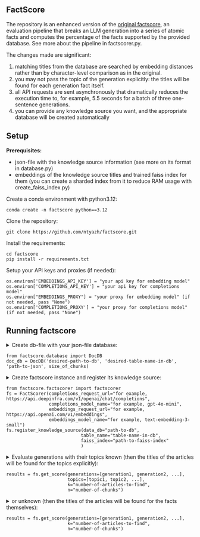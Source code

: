 ## FactScore
The repository is an enhanced version of the [original factscore](https://github.com/shmsw25/FActScore), an evaluation pipeline that breaks an LLM generation into a series of atomic facts and computes the percentage of the facts supported by the provided database.
See more about the pipeline in factscorer.py.

The changes made are significant:
1. matching titles from the database are searched by embedding distances rather than by character-level comparison as in the original.
2. you may not pass the topic of the generation explicitly: the titles will be found for each generation fact itself.
3. all API requests are sent asynchronously that dramatically reduces the execution time to, for example, 5.5 seconds for a batch of three one-sentence generations.
4. you can provide any knowledge source you want, and the appropriate database will be created automatically

## Setup
**Prerequisites:**
*  json-file with the knowledge source information (see more on its format in database.py)
*  embeddings of the knowledge source titles and trained faiss index for them (you can create a sharded index from it to reduce RAM usage with create_faiss_index.py)

Create a conda environment with python3.12:
```
conda create -n factscore python==3.12
```
Clone the repository:
```
git clone https://github.com/ntyazh/factscore.git
```
Install the requirements:
```
cd factscore
pip install -r requirements.txt
```
Setup your API keys and proxies (if needed):
```
os.environ['EMBEDDINGS_API_KEY'] = "your api key for embedding model"
os.environ['COMPLETIONS_API_KEY'] = "your api key for completions model"
os.environ["EMBEDDINGS_PROXY"] = "your proxy for embedding model" (if not needed, pass "None")
os.environ['COMPLETIONS_PROXY'] = "your proxy for completions model" (if not needed, pass "None")
```
## Running factscore
<details>
<summary> Create db-file with your json-file database:
<br>
  
```
from factscore.database import DocDB
doc_db = DocDB('desired-path-to-db', 'desired-table-name-in-db', 'path-to-json', size_of_chunks)
```

</details>

<details>
<summary> Create factscore instance and register its knowledge source:
<br>
  
```
from factscore.factscorer import factscorer
fs = FactScorer(completions_request_url="for example, https://api.deepinfra.com/v1/openai/chat/completions",
                completions_model_name="for example, gpt-4o-mini",
                embeddings_request_url="for example, https://api.openai.com/v1/embeddings",
                embeddings_model_name="for example, text-embedding-3-small")
fs.register_knowledge_source(data_db="path-to-db",
                            table_name="table-name-in-db",
                            faiss_index="path-to-faiss-index"
                            )

```

</details>

<details>
<summary> Evaluate generations with their topics known (then the titles of the articles will be found for the topics explicitly):
<br>
  
```
results = fs.get_score(generations=[generation1, generation2, ...], 
                       topics=[topic1, topic2, ...], 
                       k="number-of-articles-to-find", 
                       n="number-of-chunks")
```

</details>

<details>
<summary> or unknown (then the titles of the articles will be found for the facts themselves):
<br>
  
```
results = fs.get_score(generations=[generation1, generation2, ...], 
                       k="number-of-articles-to-find", 
                       n="number-of-chunks")
```

</details>


